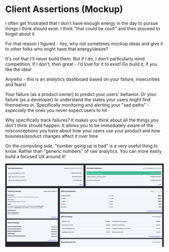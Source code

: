 # Client Assertions (Mockup)

I often get frustrated that I don't have enough energy in the day to pursue things I think should exist. I think "that could be cool!" and then proceed to forget about it

For that reason I figured - hey, why not sometimes mockup ideas and give it to other folks who might have that energy/desire?

It's not that I'll never build them. But if I do, I don't particularly mind competition. If I don't, then great - I'd love for it to exist! Go build it, if you like the idea!

Anywho - this is an analytics dashboard based on your failure, insecurities and fears!

Your failure (as a product owner) to predict your users' behavior. Or your failure (as a developer) to understand the states your users might find themselves in. Specifically monitoring and alerting your "sad paths" - _especially_ the ones you never expect users to hit

Why specifically track failures? It makes you think about all the things you don't think should happen. It allows you to be immediately aware of the misconceptions you have about how your users use your product and how business/product changes affect it over time

On the computing side, "number going up is bad" is a very useful thing to know. Rather than "generic numbers" of raw analytics. You can more easily build a focused UX around it!

![Client Assertions Mockup](assertions_mockup.png)
